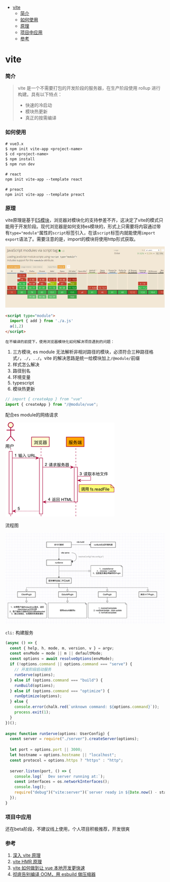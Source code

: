 - [vite](#vite)
    - [简介](#简介)
    - [如何使用](#如何使用)
    - [原理](#原理)
    - [项目中应用](#项目中应用)
    - [参考](#参考)
# vite

### 简介

> vite 是一个不需要打包的开发阶段的服务器，在生产阶段使用 rollup 进行构建。具有以下特点：
>
> - 快速的冷启动
> - 模块热更新
> - 真正的按需编译

### 如何使用


```shell
# vue3.x
$ npm init vite-app <project-name>
$ cd <project-name>
$ npm install
$ npm run dev

# react
npm init vite-app --template react

# preact
npm init vite-app --template preact
```

### 原理
vite原理是基于[ES模块](https://developer.mozilla.org/en-US/docs/Web/JavaScript/Reference/Statements/import)，浏览器对模块化的支持参差不齐，这决定了vite的模式只能用于开发阶段。现代浏览器是如何支持es模块的，形式上只需要将内容通过带有`type="module"`属性的`script`标签引入，在该`script`标签内就能使用`import` `export`语法了。需要注意的是，import的模块将使用http形式获取。

![ES Module](img/caniuse.jpg)

```html
<script type="module">
  import { add } from './a.js'
  a(1,2)
</script>
```

`在不编译的前提下，使用浏览器模块化如何解决项目遇到的问题：`

1. 三方模块, es module 无法解析非相对路径的模块，必须符合三种路径格式`/`，`./`，`../`。vite 的解决思路是统一给模块加上`/@module/`前缀
2. 样式怎么解决
3. 路径别名
4. 环境变量
5. typescript
6. 模块热更新

```js
// import { createApp } from "vue"
import { createApp } from "/@module/vue";
```

配合es module的网络请求

![vite流程图](img/url-request.png)

流程图

![vite流程图](img/vite流程图.jpg)

`cli:`
构建服务

```ts
(async () => {
  const { help, h, mode, m, version, v } = argv;
  const envMode = mode || m || defaultMode;
  const options = await resolveOptions(envMode);
  if (!options.command || options.command === "serve") {
    // 开发阶段启动服务
    runServe(options);
  } else if (options.command === "build") {
    runBuild(options);
  } else if (options.command === "optimize") {
    runOptimize(options);
  } else {
    console.error(chalk.red(`unknown command: ${options.command}`));
    process.exit(1);
  }
})();

async function runServe(options: UserConfig) {
  const server = require("./server").createServer(options);

  let port = options.port || 3000;
  let hostname = options.hostname || "localhost";
  const protocol = options.https ? "https" : "http";

  server.listen(port, () => {
    console.log(`  Dev server running at:`);
    const interfaces = os.networkInterfaces();
    console.log();
    require("debug")("vite:server")(`server ready in ${Date.now() - start}ms.`);
  });
}
```

### 项目中应用
还在beta阶段，不建议线上使用，个人项目积极推荐，开发很爽

### 参考

1. [深入 vite 原理](https://www.tuicool.com/articles/EFJvEjf)
2. [vite HMR 原理](https://juejin.im/post/5f0b419ff265da22bf12be56)
3. [vite 如何做到让 vue 本地开发更快速](https://developer.aliyun.com/article/761551)
4. [彻底告别编译 OOM，用 esbuild 做压缩器](https://zhuanlan.zhihu.com/p/139219361)
